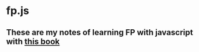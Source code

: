 # fp.js

## These are my notes of learning FP with javascript with [this book](https://drboolean.gitbooks.io/mostly-adequate-guide-old/content/)
